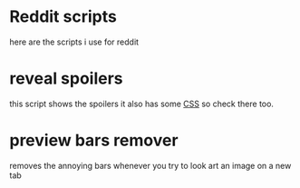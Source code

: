 # Reddit scripts
here are the scripts i use for reddit

# reveal spoilers
this script shows the spoilers it also has some [CSS](https://github.com/Level004/inject-js-css/blob/main/CSS/reddit/revealSpoilers.css)
so check there too.

# preview bars remover
removes the annoying bars whenever you try to look art an image on a new tab